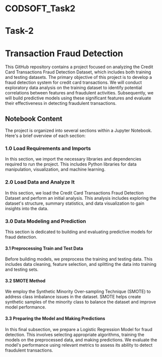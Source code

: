 # CODSOFT_Task2



# Task-2

# Transaction Fraud Detection

This GitHub repository contains a project focused on analyzing the Credit Card Transactions Fraud Detection Dataset, which includes both training and testing datasets. The primary objective of this project is to develop a fraud detection system for credit card transactions. We will conduct exploratory data analysis on the training dataset to identify potential correlations between features and fraudulent activities. Subsequently, we will build predictive models using these significant features and evaluate their effectiveness in detecting fraudulent transactions.

## Notebook Content

The project is organized into several sections within a Jupyter Notebook. Here's a brief overview of each section:

### 1.0 Load Requirements and Imports
In this section, we import the necessary libraries and dependencies required to run the project. This includes Python libraries for data manipulation, visualization, and machine learning.

### 2.0 Load Data and Analyze It
In this section, we load the Credit Card Transactions Fraud Detection Dataset and perform an initial analysis. This analysis includes exploring the dataset's structure, summary statistics, and data visualization to gain insights into the data.

### 3.0 Data Modeling and Prediction
This section is dedicated to building and evaluating predictive models for fraud detection.

#### 3.1 Preprocessing Train and Test Data
Before building models, we preprocess the training and testing data. This includes data cleaning, feature selection, and splitting the data into training and testing sets.

#### 3.2 SMOTE Method
We employ the Synthetic Minority Over-sampling Technique (SMOTE) to address class imbalance issues in the dataset. SMOTE helps create synthetic samples of the minority class to balance the dataset and improve model performance.

#### 3.3 Preparing the Model and Making Predictions
In this final subsection, we prepare a Logistic Regression Model for fraud detection. This involves selecting appropriate algorithms, training the models on the preprocessed data, and making predictions. We evaluate the model's performance using relevant metrics to assess its ability to detect fraudulent transactions.

